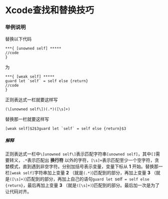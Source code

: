 # Xcode查找和替换技巧
### 举例说明
替换以下代码

```
***{ [unowned self] *****
//code
}
```
为

```
***{ [weak self] *****
guard let `self` = self else {return}
//code
}
```
正则表达式一栏就要这样写

```
(\[unowned self\])(.*)([\s]+)
```
替换那一栏就要这样写

```
[weak self]$2$3guard let `self` = self else {return}$3
```
##### 解释

正则表达式一栏中`\[unowned self\]`表示匹配字符串`[unowned self]`，其中`[]`需要转义，`.*`表示匹配出 **换行符** 以外的字符，`[\s]+`表示匹配至少一个空字符，贪婪模式，直到遇到非空字符。分别加括号表示变量，变量下标从 **1** 开始。替换那一栏`[weak self]`字符串加上变量 **2** （就是`(.*)`)匹配到的部分，再加上变量 **3** （就是`([\s]+)`)匹配到的部分，再加上自己的语句`guard let `self` = self else {return}`，最后再加上变量 **3** （就是`([\s]+)`)匹配到的部分。最后加一次是为了让代码对齐。


